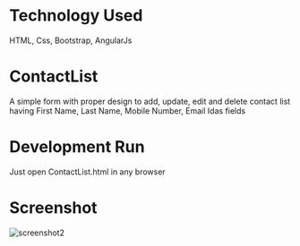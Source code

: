 # Technology Used
HTML, Css, Bootstrap, AngularJs

# ContactList
A simple form with proper design to add, update, edit and delete contact list having First Name,
Last Name, Mobile Number, Email Idas fields

# Development Run
Just open ContactList.html in any browser

# Screenshot
![screenshot2](https://user-images.githubusercontent.com/15166401/44307929-fbe9f280-a3c8-11e8-819d-08f983b3779d.PNG)
